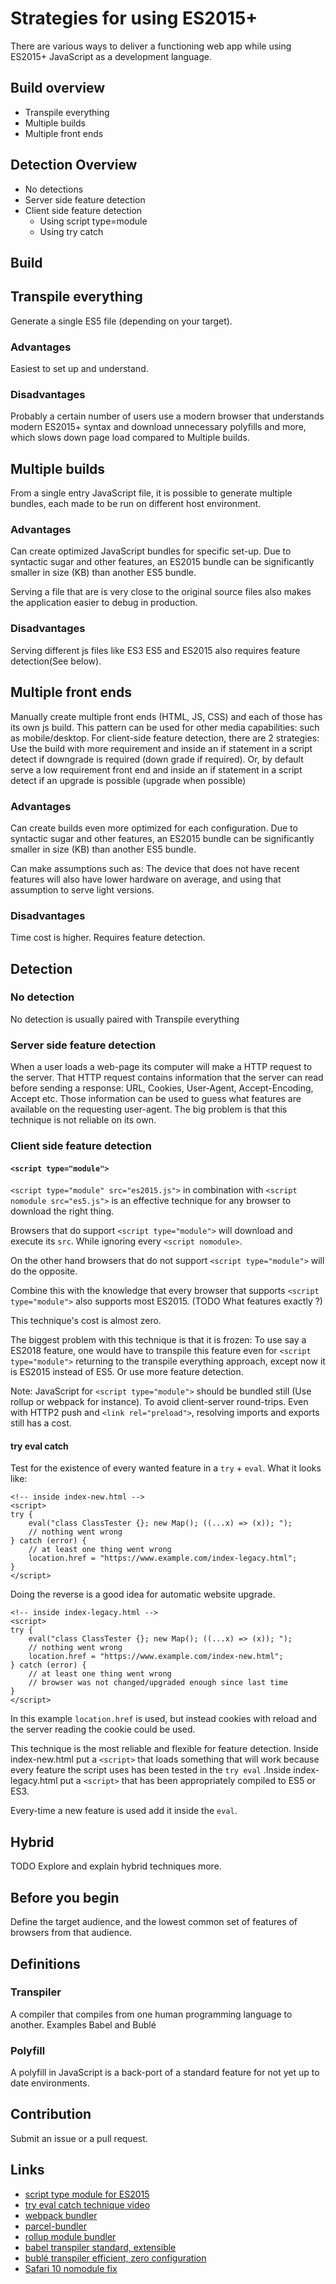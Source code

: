 # Strategies for using ES2015+

There are various ways to deliver a functioning web app while using ES2015+ JavaScript as a development language.


## Build overview


 * Transpile everything
 * Multiple builds
 * Multiple front ends

 
## Detection Overview

 * No detections
 * Server side feature detection
 * Client side feature detection
    * Using script type=module
    * Using try catch
    



## Build

## Transpile everything

Generate a single ES5 file (depending on your target).


### Advantages

Easiest to set up and understand.


### Disadvantages

Probably a certain number of users use a modern browser that understands modern ES2015+ syntax and download unnecessary polyfills and more, which slows down page load compared to Multiple builds.



## Multiple builds

From a single entry JavaScript file, it is possible to generate multiple bundles, each made to be run on different host environment.

### Advantages

Can create optimized JavaScript bundles for specific set-up. Due to syntactic sugar and other features, an ES2015 bundle can be significantly smaller in size (KB) than another ES5 bundle.

Serving a file that are is very close to the original source files also makes the application easier to debug in production.


### Disadvantages

Serving different js files like ES3 ES5 and ES2015 also requires feature detection(See below).


## Multiple front ends

Manually create multiple front ends (HTML, JS, CSS) and each of those has its own js build. This pattern can be used for other media capabilities: such as mobile/desktop. For client-side feature detection, there are 2 strategies: Use the build with more requirement and inside an if statement in a script detect if downgrade is required (down grade if required). Or, by default serve a low requirement front end and inside an if statement in a script detect if an upgrade is possible (upgrade when possible)

### Advantages

Can create builds even more optimized for each configuration. Due to syntactic sugar and other features, an ES2015 bundle can be significantly smaller in size (KB) than another ES5 bundle.

Can make assumptions such as: The device that does not have recent features will also have lower hardware on average, and using that assumption to serve light versions.


### Disadvantages

Time cost is higher. Requires feature detection.



## Detection


### No detection

No detection is usually paired with Transpile everything


### Server side feature detection


When a user loads a web-page its computer will make a HTTP request to the server. That HTTP request contains information that the server can read before sending a response: URL, Cookies, User-Agent, Accept-Encoding, Accept etc. Those information can be used to guess what features are available on the requesting user-agent. The big problem is that this technique is not reliable on its own.

### Client side feature detection


#### `<script type="module">`

`<script type="module" src="es2015.js">` in combination with `<script nomodule src="es5.js">` is an effective technique for any browser to download the right thing.

Browsers that do support `<script type="module">` will download and execute its `src`. While ignoring every `<script nomodule>`.

On the other hand browsers that do not support `<script type="module">` will do the opposite.

Combine this with the knowledge that every browser that supports `<script type="module">` also supports most ES2015. (TODO What features exactly ?)

This technique's cost is almost zero.

The biggest problem with this technique is that it is frozen: To use say a ES2018 feature, one would have to transpile this feature even for `<script type="module">` returning to the transpile everything approach, except now it is ES2015 instead of ES5. Or use more feature detection.

Note: JavaScript for `<script type="module">` should be bundled still (Use rollup or webpack for instance). To avoid client-server round-trips. Even with HTTP2 push and `<link rel="preload">`, resolving imports and exports still has a cost.


#### try eval catch

Test for the existence of every wanted feature in a `try` + `eval`.
What it looks like:

```
<!-- inside index-new.html -->
<script>
try {
    eval("class ClassTester {}; new Map(); ((...x) => (x)); ");
    // nothing went wrong
} catch (error) {
    // at least one thing went wrong
    location.href = "https://www.example.com/index-legacy.html";
}
</script>
```

Doing the reverse is a good idea for automatic website upgrade.

```
<!-- inside index-legacy.html -->
<script>
try {
    eval("class ClassTester {}; new Map(); ((...x) => (x)); ");
    // nothing went wrong
    location.href = "https://www.example.com/index-new.html";
} catch (error) {
    // at least one thing went wrong
    // browser was not changed/upgraded enough since last time
}
</script>
```

In this example `location.href` is used, but instead cookies with reload and the server reading the cookie could be used.

This technique is the most reliable and flexible for feature detection. Inside index-new.html put a `<script>` that loads something that will work because every feature the script uses has been tested in the `try eval` .Inside index-legacy.html put a `<script>` that has been appropriately compiled to ES5 or ES3.

Every-time a new feature is used add it inside the `eval`.



## Hybrid

TODO Explore and explain hybrid techniques more.



## Before you begin

Define the target audience, and the lowest common set of features of browsers from that audience.


## Definitions


### Transpiler

A compiler that compiles from one human programming language to another. Examples
Babel and Bublé


### Polyfill

A polyfill in JavaScript is a back-port of a standard feature for not yet up to date environments.


## Contribution

Submit an issue or a pull request.


## Links

 * [script type module for ES2015](https://philipwalton.com/articles/deploying-es2015-code-in-production-today/)
 * [try eval catch technique video](https://www.youtube.com/watch?v=M1qm-AWWu-M&t=1524)
 * [webpack bundler](https://webpack.js.org/)
 * [parcel-bundler](https://parceljs.org/)
 * [rollup module bundler](https://rollupjs.org/)
 * [babel transpiler standard, extensible](https://babeljs.io/)
 * [bublé transpiler efficient, zero configuration](https://buble.surge.sh/guide/)
 * [Safari 10 nomodule fix](https://gist.github.com/samthor/64b114e4a4f539915a95b91ffd340acc)